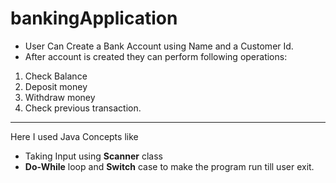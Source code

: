 # bankingApplication

- User Can Create a Bank Account using Name and a Customer Id.
- After account is created they can perform following operations:

1. Check Balance
2. Deposit money
3. Withdraw money
4. Check previous transaction.

-------------------------

Here I used Java Concepts like
- Taking Input using **Scanner** class
- **Do-While** loop and **Switch** case to make the program run till user exit. 
